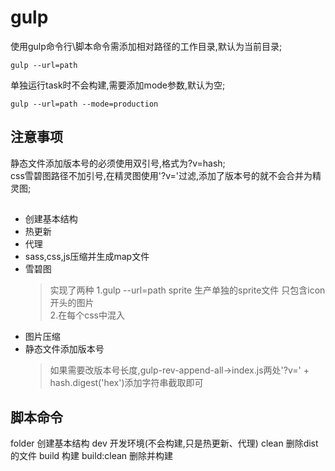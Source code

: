 # gulp

使用gulp命令行\脚本命令需添加相对路径的工作目录,默认为当前目录;
```
gulp --url=path
```

单独运行task时不会构建,需要添加mode参数,默认为空;
```
gulp --url=path --mode=production
```
## 注意事项
静态文件添加版本号的必须使用双引号,格式为?v=hash;  
css雪碧图路径不加引号,在精灵图使用'?v='过滤,添加了版本号的就不会合并为精灵图;  

##
* 创建基本结构
* 热更新
* 代理
* sass,css,js压缩并生成map文件
* 雪碧图
  >实现了两种
  >1.gulp --url=path sprite 生产单独的sprite文件 只包含icon开头的图片  
  >2.在每个css中混入
* 图片压缩
* 静态文件添加版本号
  > 如果需要改版本号长度,gulp-rev-append-all->index.js两处'?v=' + hash.digest('hex')添加字符串截取即可

## 脚本命令
folder 创建基本结构
dev 开发环境(不会构建,只是热更新、代理)
clean 删除dist的文件
build 构建
build:clean 删除并构建
